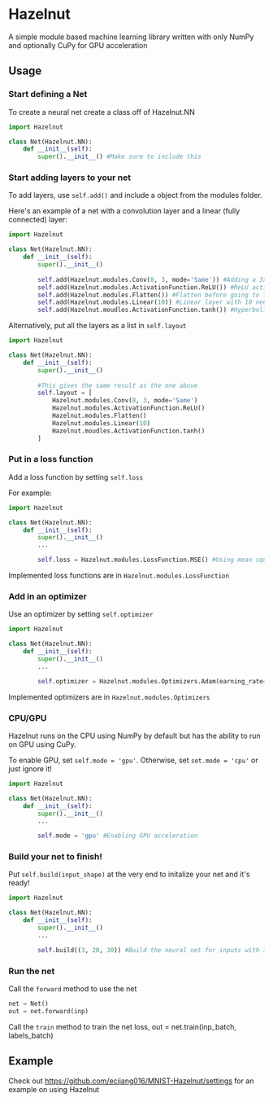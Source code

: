 # Hazelnut

A simple module based machine learning library written with only NumPy and optionally CuPy for GPU acceleration

## Usage
### Start defining a Net

To create a neural net create a class off of Hazelnut.NN
```python
import Hazelnut

class Net(Hazelnut.NN):
    def __init__(self):
        super().__init__() #Make sure to include this
```

### Start adding layers to your net

To add layers, use `self.add()` and include a object from the modules folder.

Here's an example of a net with a convolution layer and a linear (fully connected) layer:

```python
import Hazelnut

class Net(Hazelnut.NN):
    def __init__(self):
        super().__init__()
        
        self.add(Hazelnut.modules.Conv(8, 3, mode='Same')) #Adding a 3x3 convolution layer with 8 filters
        self.add(Hazelnut.modules.ActivationFunction.ReLU()) #ReLU activation function
        self.add(Hazelnut.modules.Flatten()) #Flatten before going to fully connected layers
        self.add(Hazelnut.modules.Linear(10)) #Linear layer with 10 neurons
        self.add(Hazelnut.moudles.ActivationFunction.tanh()) #Hyperbolic tangent activation function
```

Alternatively, put all the layers as a list in `self.layout`

```python
import Hazelnut

class Net(Hazelnut.NN):
    def __init__(self):
        super().__init__()
        
        #This gives the same result as the one above
        self.layout = [
            Hazelnut.modules.Conv(8, 3, mode='Same')
            Hazelnut.modules.ActivationFunction.ReLU()
            Hazelnut.modules.Flatten()
            Hazelnut.modules.Linear(10)
            Hazelnut.moudles.ActivationFunction.tanh()
        ]
```

### Put in a loss function

Add a loss function by setting `self.loss`

For example:
```python
import Hazelnut

class Net(Hazelnut.NN):
    def __init__(self):
        super().__init__()
        ...

        self.loss = Hazelnut.modules.LossFunction.MSE() #Using mean squared error as the loss function
```

Implemented loss functions are in `Hazelnut.modules.LossFunction`

### Add in an optimizer

Use an optimizer by setting `self.optimizer`

```python
import Hazelnut

class Net(Hazelnut.NN):
    def __init__(self):
        super().__init__()
        ...

        self.optimizer = Hazelnut.modules.Optimizers.Adam(earning_rate=1e-6, beta1=0.9, beta2=0.99) #Using Adam as the optimizer
```

Implemented optimizers are in `Hazelnut.modules.Optimizers`

### CPU/GPU

Hazelnut runs on the CPU using NumPy by default but has the ability to run on GPU using CuPy.

To enable GPU, set `self.mode = 'gpu'`. Otherwise, set `set.mode = 'cpu'` or just ignore it!

```python
import Hazelnut

class Net(Hazelnut.NN):
    def __init__(self):
        super().__init__()
        ...

        self.mode = 'gpu' #Enabling GPU acceleration
```

### Build your net to finish!

Put `self.build(input_shape)` at the very end to initalize your net and it's ready!


```python
import Hazelnut

class Net(Hazelnut.NN):
    def __init__(self):
        super().__init__()
        ...

        self.build((3, 20, 30)) #Build the neural net for inputs with 3 channels, 20 height, and 30 width
```

### Run the net

Call the `forward` method to use the net 

```python
net = Net()
out = net.forward(inp)
```

Call the `train` method to train the net
loss, out = net.train(inp_batch, labels_batch)

## Example
Check out 
https://github.com/ecjiang016/MNIST-Hazelnut/settings
for an example on using Hazelnut

